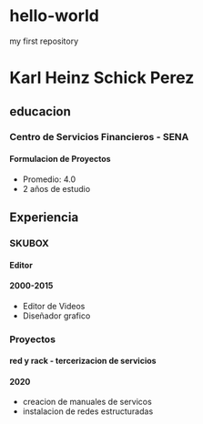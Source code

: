 # hello-world
my first repository
<!DOCTYPE html>
<html lang="en">
<head>
    <meta charset="UTF-8">
    <meta http-equiv="X-UA-Compatible" content="IE=edge">
    <meta name="viewport" content="width=device-width, initial-scale=1.0">
    <title>karl heinz schick</title>


</head>
<body>
<h1>Karl Heinz Schick Perez</h1>
</ul>
  <h2>educacion</h2>
  <h3>Centro de Servicios Financieros - SENA</h3>
<h4>Formulacion de Proyectos</h4>
<ul>
    <li>Promedio: 4.0</li>
    <li>2 años de estudio</li>
</ul>
  <h2>Experiencia</h2>
  <h3>SKUBOX</h3>
<h4>Editor</h4>
<h4>2000-2015</h4>
<ul>
    <li>Editor de Videos</li>
    <li>Diseñador grafico</li>
</ul>

<h3>Proyectos</h3>
<h4>red y rack - tercerizacion de servicios</h4>
<h4>2020</h4>
<ul>
    <li>creacion de manuales de servicos</li>
    <li>instalacion de redes estructuradas</li>
</body>
</html>
